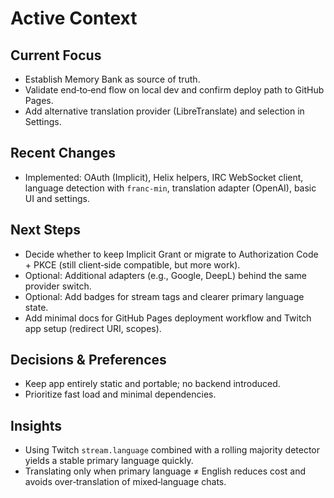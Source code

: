 # Active Context

## Current Focus
- Establish Memory Bank as source of truth.
- Validate end‑to‑end flow on local dev and confirm deploy path to GitHub Pages.
- Add alternative translation provider (LibreTranslate) and selection in Settings.

## Recent Changes
- Implemented: OAuth (Implicit), Helix helpers, IRC WebSocket client, language detection with `franc-min`, translation adapter (OpenAI), basic UI and settings.

## Next Steps
- Decide whether to keep Implicit Grant or migrate to Authorization Code + PKCE (still client‑side compatible, but more work).
- Optional: Additional adapters (e.g., Google, DeepL) behind the same provider switch.
- Optional: Add badges for stream tags and clearer primary language state.
- Add minimal docs for GitHub Pages deployment workflow and Twitch app setup (redirect URI, scopes).

## Decisions & Preferences
- Keep app entirely static and portable; no backend introduced.
- Prioritize fast load and minimal dependencies.

## Insights
- Using Twitch `stream.language` combined with a rolling majority detector yields a stable primary language quickly.
- Translating only when primary language ≠ English reduces cost and avoids over‑translation of mixed‑language chats.
